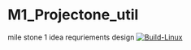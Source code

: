 # M1_Projectone_util
mile stone 1
idea
requriements
design
[![Build-Linux](https://github.com/badriyvp/M1_Projectone_util/actions/workflows/Build-Linux.yml/badge.svg)](https://github.com/badriyvp/M1_Projectone_util/actions/workflows/Build-Linux.yml)
